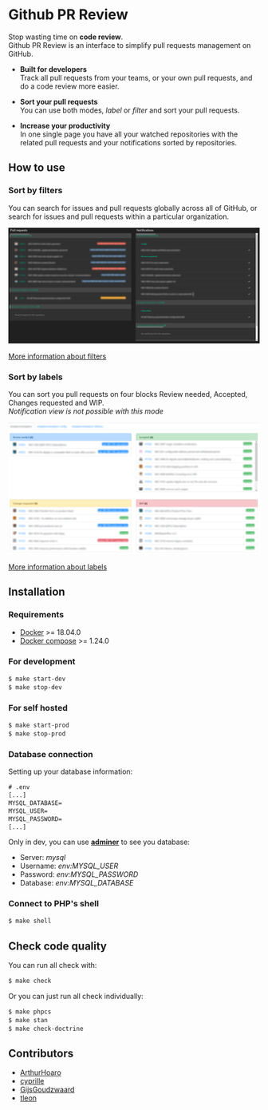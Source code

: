 # Github PR Review

Stop wasting time on **code review**.    
Github PR Review is an interface to simplify pull requests management on GitHub.

- **Built for developers**     
Track all pull requests from your teams, or your own pull requests, and do a code review more easier.

- **Sort your pull requests**    
You can use both modes, _label_ or _filter_ and sort your pull requests.

- **Increase your productivity**    
In one single page you have all your watched repositories with the related pull requests and your notifications sorted
by repositories. 

## How to use

### Sort by filters

You can search for issues and pull requests globally across all of GitHub, or search for issues and pull requests within
a particular organization.

![Sort by filters](github-pr-review-filters.png)

[More information about filters](https://help.github.com/en/github/searching-for-information-on-github/searching-issues-and-pull-requests)

### Sort by labels

You can sort you pull requests on four blocks Review needed, Accepted, Changes requested and WIP.    
_Notification view is not possible with this mode_

![Sort by labels](github-pr-review-labels.png)

[More information about labels](https://help.github.com/en/github/managing-your-work-on-github/about-labels)

## Installation

### Requirements

- [Docker](https://docs.docker.com/install/linux/docker-ce/ubuntu) >= 18.04.0
- [Docker compose](https://docs.docker.com/compose/install) >= 1.24.0

### For development

```bash
$ make start-dev
$ make stop-dev
```

### For self hosted

```bash
$ make start-prod
$ make stop-prod
```

### Database connection

Setting up your database information:

```
# .env
[...]
MYSQL_DATABASE=
MYSQL_USER=
MYSQL_PASSWORD=
[...]
```

Only in dev, you can use **[adminer](http://localhost:8012)** to see you database:
- Server: _mysql_
- Username: _env:MYSQL_USER_
- Password: _env:MYSQL_PASSWORD_
- Database: _env:MYSQL_DATABASE_

### Connect to PHP's shell

```bash
$ make shell
```

## Check code quality

You can run all check with:
```bash
$ make check
```

Or you can just run all check individually:
```bash
$ make phpcs
$ make stan
$ make check-doctrine
```

## Contributors

- [ArthurHoaro](https://github.com/ArthurHoaro)
- [cyprille](https://github.com/cyprille)
- [GijsGoudzwaard](https://github.com/GijsGoudzwaard)
- [tleon](https://github.com/tleon)
